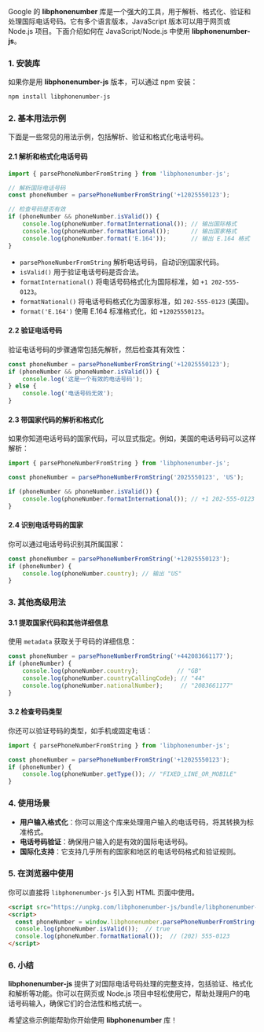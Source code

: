 Google 的 **libphonenumber** 库是一个强大的工具，用于解析、格式化、验证和处理国际电话号码。它有多个语言版本，JavaScript 版本可以用于网页或 Node.js 项目。下面介绍如何在 JavaScript/Node.js 中使用 **libphonenumber-js**。

### 1. 安装库

如果你是用 **libphonenumber-js** 版本，可以通过 npm 安装：

```bash
npm install libphonenumber-js
```

### 2. 基本用法示例

下面是一些常见的用法示例，包括解析、验证和格式化电话号码。

#### 2.1 解析和格式化电话号码

```javascript
import { parsePhoneNumberFromString } from 'libphonenumber-js';

// 解析国际电话号码
const phoneNumber = parsePhoneNumberFromString('+12025550123');

// 检查号码是否有效
if (phoneNumber && phoneNumber.isValid()) {
    console.log(phoneNumber.formatInternational()); // 输出国际格式
    console.log(phoneNumber.formatNational());      // 输出国家格式
    console.log(phoneNumber.format('E.164'));       // 输出 E.164 格式
}
```

- `parsePhoneNumberFromString` 解析电话号码，自动识别国家代码。
- `isValid()` 用于验证电话号码是否合法。
- `formatInternational()` 将电话号码格式化为国际标准，如 `+1 202-555-0123`。
- `formatNational()` 将电话号码格式化为国家标准，如 `202-555-0123` (美国)。
- `format('E.164')` 使用 E.164 标准格式化，如 `+12025550123`。

#### 2.2 验证电话号码

验证电话号码的步骤通常包括先解析，然后检查其有效性：

```javascript
const phoneNumber = parsePhoneNumberFromString('+12025550123');
if (phoneNumber && phoneNumber.isValid()) {
    console.log('这是一个有效的电话号码');
} else {
    console.log('电话号码无效');
}
```

#### 2.3 带国家代码的解析和格式化

如果你知道电话号码的国家代码，可以显式指定。例如，美国的电话号码可以这样解析：

```javascript
import { parsePhoneNumberFromString } from 'libphonenumber-js';

const phoneNumber = parsePhoneNumberFromString('2025550123', 'US');

if (phoneNumber && phoneNumber.isValid()) {
    console.log(phoneNumber.formatInternational()); // +1 202-555-0123
}
```

#### 2.4 识别电话号码的国家

你可以通过电话号码识别其所属国家：

```javascript
const phoneNumber = parsePhoneNumberFromString('+12025550123');
if (phoneNumber) {
    console.log(phoneNumber.country); // 输出 "US"
}
```

### 3. 其他高级用法

#### 3.1 提取国家代码和其他详细信息

使用 `metadata` 获取关于号码的详细信息：

```javascript
const phoneNumber = parsePhoneNumberFromString('+442083661177');
if (phoneNumber) {
    console.log(phoneNumber.country);           // "GB"
    console.log(phoneNumber.countryCallingCode); // "44"
    console.log(phoneNumber.nationalNumber);     // "2083661177"
}
```

#### 3.2 检查号码类型

你还可以验证号码的类型，如手机或固定电话：

```javascript
import { parsePhoneNumberFromString } from 'libphonenumber-js';

const phoneNumber = parsePhoneNumberFromString('+12025550123');
if (phoneNumber) {
    console.log(phoneNumber.getType()); // "FIXED_LINE_OR_MOBILE"
}
```

### 4. 使用场景

- **用户输入格式化**：你可以用这个库来处理用户输入的电话号码，将其转换为标准格式。
- **电话号码验证**：确保用户输入的是有效的国际电话号码。
- **国际化支持**：它支持几乎所有的国家和地区的电话号码格式和验证规则。

### 5. 在浏览器中使用

你可以直接将 `libphonenumber-js` 引入到 HTML 页面中使用。

```html
<script src="https://unpkg.com/libphonenumber-js/bundle/libphonenumber-max.js"></script>
<script>
  const phoneNumber = window.libphonenumber.parsePhoneNumberFromString('+12025550123');
  console.log(phoneNumber.isValid());  // true
  console.log(phoneNumber.formatNational());  // (202) 555-0123
</script>
```

### 6. 小结

**libphonenumber-js** 提供了对国际电话号码处理的完整支持，包括验证、格式化和解析等功能。你可以在网页或 Node.js 项目中轻松使用它，帮助处理用户的电话号码输入，确保它们的合法性和格式统一。

希望这些示例能帮助你开始使用 **libphonenumber** 库！